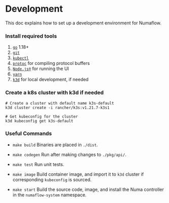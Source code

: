 # Development

This doc explains how to set up a development environment for Numaflow.

### Install required tools

1. [`go`](https://golang.org/doc/install) 1.18+
1. [`git`](https://help.github.com/articles/set-up-git/)
1. [`kubectl`](https://kubernetes.io/docs/tasks/tools/install-kubectl/)
1. [`protoc`](https://github.com/protocolbuffers/protobuf) for compiling protocol buffers
1. [`Node.js®`](https://nodejs.org/en/) for running the UI
1. [`yarn`](https://classic.yarnpkg.com/en/)
1. [`k3d`](https://k3d.io/) for local development, if needed

### Create a k8s cluster with k3d if needed

```shell
# Create a cluster with default name k3s-default
k3d cluster create -i rancher/k3s:v1.21.7-k3s1

# Get kubeconfig for the cluster
k3d kubeconfig get k3s-default
```

### Useful Commands

- `make build`
  Binaries are placed in `./dist`.

- `make codegen`
  Run after making changes to `./pkg/api/`.

- `make test`
  Run unit tests.

- `make image`
  Build container image, and import it to `k3d` cluster if corresponding `kubeconfig` is sourced.

- `make start`
  Build the source code, image, and install the Numa controller in the `numaflow-system` namespace.
